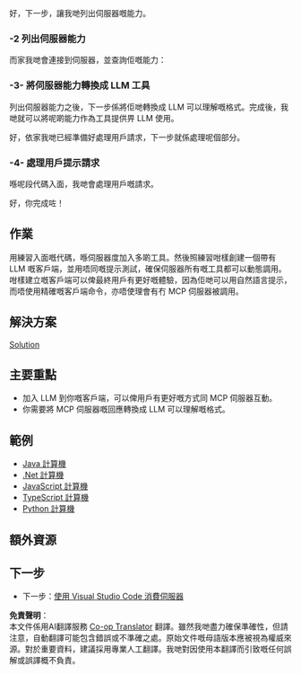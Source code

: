 <!--
CO_OP_TRANSLATOR_METADATA:
{
  "original_hash": "9d80e2a99a9aea8d8226253e6baf4c8c",
  "translation_date": "2025-06-06T18:04:23+00:00",
  "source_file": "03-GettingStarted/03-llm-client/README.md",
  "language_code": "hk"
}
-->
好，下一步，讓我哋列出伺服器嘅能力。

### -2 列出伺服器能力

而家我哋會連接到伺服器，並查詢佢嘅能力：

### -3- 將伺服器能力轉換成 LLM 工具

列出伺服器能力之後，下一步係將佢哋轉換成 LLM 可以理解嘅格式。完成後，我哋就可以將呢啲能力作為工具提供畀 LLM 使用。

好，依家我哋已經準備好處理用戶請求，下一步就係處理呢個部分。

### -4- 處理用戶提示請求

喺呢段代碼入面，我哋會處理用戶嘅請求。

好，你完成咗！

## 作業

用練習入面嘅代碼，喺伺服器度加入多啲工具。然後照練習咁樣創建一個帶有 LLM 嘅客戶端，並用唔同嘅提示測試，確保伺服器所有嘅工具都可以動態調用。咁樣建立嘅客戶端可以俾最終用戶有更好嘅體驗，因為佢哋可以用自然語言提示，而唔使用精確嘅客戶端命令，亦唔使理會有冇 MCP 伺服器被調用。

## 解決方案

[Solution](/03-GettingStarted/03-llm-client/solution/README.md)

## 主要重點

- 加入 LLM 到你嘅客戶端，可以俾用戶有更好嘅方式同 MCP 伺服器互動。
- 你需要將 MCP 伺服器嘅回應轉換成 LLM 可以理解嘅格式。

## 範例

- [Java 計算機](../samples/java/calculator/README.md)
- [.Net 計算機](../../../../03-GettingStarted/samples/csharp)
- [JavaScript 計算機](../samples/javascript/README.md)
- [TypeScript 計算機](../samples/typescript/README.md)
- [Python 計算機](../../../../03-GettingStarted/samples/python)

## 額外資源

## 下一步

- 下一步：[使用 Visual Studio Code 消費伺服器](/03-GettingStarted/04-vscode/README.md)

**免責聲明**：  
本文件係用AI翻譯服務 [Co-op Translator](https://github.com/Azure/co-op-translator) 翻譯。雖然我哋盡力確保準確性，但請注意，自動翻譯可能包含錯誤或不準確之處。原始文件嘅母語版本應被視為權威來源。對於重要資料，建議採用專業人工翻譯。我哋對因使用本翻譯而引致嘅任何誤解或誤譯概不負責。